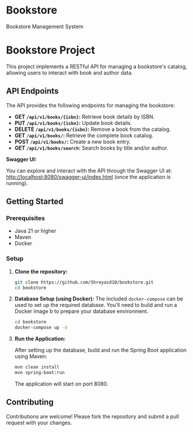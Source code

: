 # Bookstore
Bookstore Management System

# Bookstore Project

This project implements a RESTful API for managing a bookstore's catalog, allowing users to interact with book and author data.

## API Endpoints

The API provides the following endpoints for managing the bookstore:

-   **GET `/api/v1/books/{isbn}`:**  Retrieve book details by ISBN.
-   **PUT `/api/v1/books/{isbn}`:**  Update book details.
-   **DELETE `/api/v1/books/{isbn}`:**  Remove a book from the catalog.
-   **GET `/api/v1/books/`:**  Retrieve the complete book catalog.
-   **POST `/api/v1/books/`:**  Create a new book entry.
-   **GET `/api/v1/books/search`:**  Search books by title and/or author.

**Swagger UI:**

You can explore and interact with the API through the Swagger UI at: [http://localhost:8080/swagger-ui/index.html](http://localhost:8080/swagger-ui/index.html) (once the application is running).

## Getting Started

### Prerequisites

-   Java 21 or higher
-   Maven
-   Docker

### Setup

1. **Clone the repository:**

    ```bash
    git clone https://github.com/Shreyasd10/bookstore.git
    cd bookstore
    ```

2. **Database Setup (using Docker):**
    The included `docker-compose` can be used to set up the required database. You'll need to build and run a Docker image b to prepare your database environment.
   
    ```bash
    cd bookstore
    docker-compose up -d  
    ```


4. **Run the Application:**

    After setting up the database, build and run the Spring Boot application using Maven:

    ```bash
    mvn clean install
    mvn spring-boot:run
    ```

    The application will start on port 8080.

## Contributing

Contributions are welcome! Please fork the repository and submit a pull request with your changes.
